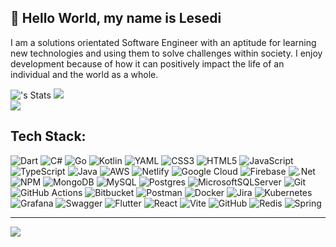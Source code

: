## 🌱  Hello World, my name is Lesedi

I am a solutions orientated Software Engineer with an aptitude for learning new technologies and using them to solve challenges within society. I enjoy development because of how it can positively impact the life of an individual and the world as a whole.

![<username>'s Stats](https://github-readme-stats.vercel.app/api?username=lesedipitsi123&theme=dark&hide_border=false&include_all_commits=false&count_private=true)
![](https://github-readme-streak-stats.herokuapp.com/?user=lesedipitsi123&theme=dark&hide_border=false)<br/>
![](https://github-readme-stats.vercel.app/api/top-langs/?username=lesedipitsi123&theme=dark&hide_border=false&include_all_commits=false&count_private=true&layout=compact)


## Tech Stack:
![Dart](https://img.shields.io/badge/dart-%230175C2.svg?style=for-the-badge&logo=dart&logoColor=white) ![C#](https://img.shields.io/badge/c%23-%23239120.svg?style=for-the-badge&logo=csharp&logoColor=white) ![Go](https://img.shields.io/badge/go-%2300ADD8.svg?style=for-the-badge&logo=go&logoColor=white) ![Kotlin](https://img.shields.io/badge/kotlin-%237F52FF.svg?style=for-the-badge&logo=kotlin&logoColor=white) ![YAML](https://img.shields.io/badge/yaml-%23ffffff.svg?style=for-the-badge&logo=yaml&logoColor=151515) ![CSS3](https://img.shields.io/badge/css3-%231572B6.svg?style=for-the-badge&logo=css3&logoColor=white) ![HTML5](https://img.shields.io/badge/html5-%23E34F26.svg?style=for-the-badge&logo=html5&logoColor=white) ![JavaScript](https://img.shields.io/badge/javascript-%23323330.svg?style=for-the-badge&logo=javascript&logoColor=%23F7DF1E) ![TypeScript](https://img.shields.io/badge/typescript-%23007ACC.svg?style=for-the-badge&logo=typescript&logoColor=white) ![Java](https://img.shields.io/badge/java-%23ED8B00.svg?style=for-the-badge&logo=openjdk&logoColor=white) ![AWS](https://img.shields.io/badge/AWS-%23FF9900.svg?style=for-the-badge&logo=amazon-aws&logoColor=white) ![Netlify](https://img.shields.io/badge/netlify-%23000000.svg?style=for-the-badge&logo=netlify&logoColor=#00C7B7) ![Google Cloud](https://img.shields.io/badge/GoogleCloud-%234285F4.svg?style=for-the-badge&logo=google-cloud&logoColor=white) ![Firebase](https://img.shields.io/badge/firebase-%23039BE5.svg?style=for-the-badge&logo=firebase) ![.Net](https://img.shields.io/badge/.NET-5C2D91?style=for-the-badge&logo=.net&logoColor=white) ![NPM](https://img.shields.io/badge/NPM-%23CB3837.svg?style=for-the-badge&logo=npm&logoColor=white) ![MongoDB](https://img.shields.io/badge/MongoDB-%234ea94b.svg?style=for-the-badge&logo=mongodb&logoColor=white) ![MySQL](https://img.shields.io/badge/mysql-4479A1.svg?style=for-the-badge&logo=mysql&logoColor=white) ![Postgres](https://img.shields.io/badge/postgres-%23316192.svg?style=for-the-badge&logo=postgresql&logoColor=white) ![MicrosoftSQLServer](https://img.shields.io/badge/Microsoft%20SQL%20Server-CC2927?style=for-the-badge&logo=microsoft%20sql%20server&logoColor=white) ![Git](https://img.shields.io/badge/git-%23F05033.svg?style=for-the-badge&logo=git&logoColor=white) ![GitHub Actions](https://img.shields.io/badge/github%20actions-%232671E5.svg?style=for-the-badge&logo=githubactions&logoColor=white) ![Bitbucket](https://img.shields.io/badge/bitbucket-%230047B3.svg?style=for-the-badge&logo=bitbucket&logoColor=white) ![Postman](https://img.shields.io/badge/Postman-FF6C37?style=for-the-badge&logo=postman&logoColor=white) ![Docker](https://img.shields.io/badge/docker-%230db7ed.svg?style=for-the-badge&logo=docker&logoColor=white) ![Jira](https://img.shields.io/badge/jira-%230A0FFF.svg?style=for-the-badge&logo=jira&logoColor=white) ![Kubernetes](https://img.shields.io/badge/kubernetes-%23326ce5.svg?style=for-the-badge&logo=kubernetes&logoColor=white) ![Grafana](https://img.shields.io/badge/grafana-%23F46800.svg?style=for-the-badge&logo=grafana&logoColor=white) ![Swagger](https://img.shields.io/badge/-Swagger-%23Clojure?style=for-the-badge&logo=swagger&logoColor=white) ![Flutter](https://img.shields.io/badge/Flutter-%2302569B.svg?style=for-the-badge&logo=Flutter&logoColor=white) ![React](https://img.shields.io/badge/react-%2320232a.svg?style=for-the-badge&logo=react&logoColor=%2361DAFB) ![Vite](https://img.shields.io/badge/vite-%23646CFF.svg?style=for-the-badge&logo=vite&logoColor=white) ![GitHub](https://img.shields.io/badge/github-%23121011.svg?style=for-the-badge&logo=github&logoColor=white) ![Redis](https://img.shields.io/badge/redis-%23DD0031.svg?style=for-the-badge&logo=redis&logoColor=white) ![Spring](https://img.shields.io/badge/spring-%236DB33F.svg?style=for-the-badge&logo=spring&logoColor=white)

---
[![](https://visitcount.itsvg.in/api?id=lesedipitsi123&icon=0&color=0)](https://visitcount.itsvg.in)
